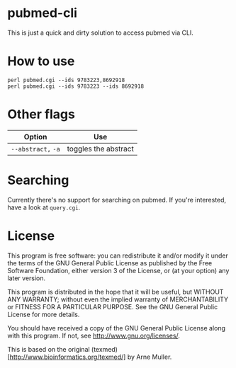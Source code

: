 pubmed-cli
==========

This is just a quick and dirty solution to access pubmed via CLI.

How to use
==========

```
perl pubmed.cgi --ids 9783223,8692918
perl pubmed.cgi --ids 9783223 --ids 8692918
```

Other flags
==========

| Option          | Use                  |
| --------------- |:--------------------:|
| `--abstract,` `-a`  | toggles the abstract | 


Searching
========

Currently there's no support for searching on pubmed. If you're interested, have a look at `query.cgi`.

License
=======

This program is free software: you can redistribute it and/or modify
it under the terms of the GNU General Public License as published by
the Free Software Foundation, either version 3 of the License, or
(at your option) any later version.

This program is distributed in the hope that it will be useful,
but WITHOUT ANY WARRANTY; without even the implied warranty of
MERCHANTABILITY or FITNESS FOR A PARTICULAR PURPOSE. See the
GNU General Public License for more details.

You should have received a copy of the GNU General Public License
along with this program. If not, see <http://www.gnu.org/licenses/>.

This is based on the original (texmed)[http://www.bioinformatics.org/texmed/] by Arne Muller.
